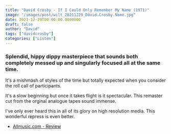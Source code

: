 ```yaml
---
title: "David Crosby - If I Could Only Remember My Name (1971)"
image: "/images/post/wilt_20211229_David.Crosby.Name.jpg"
date: 2021-12-29T00:00:00.0000000
draft: false
author: "David"
tags: ["davidcrosby"]
categories: ["Listen"]
---
```

### Splendid, hippy dippy masterpiece that sounds both completely messed up and singularly focused all at the same time.

 It's a mishmash of styles of the time but totally expected when you consider the roll call of participants.

 It's a slow beginning but once it takes flight is it spectacular. This remaster cut from the orginal analogue tapes sound immense.

 I've only ever heard this in all of its glory on high resolution media. This wonderful repress is even better.

-  [Allmusic.com - Review](https://www.allmusic.com/album/if-i-could-only-remember-my-name-mw0000196679)
